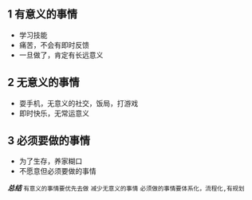## 1 有意义的事情
- 学习技能
- 痛苦，不会有即时反馈
- 一旦做了，肯定有长远意义
## 2 无意义的事情
- 耍手机，无意义的社交，饭局，打游戏
- 即时快乐，无常运意义
## 3 必须要做的事情
- 为了生存，养家糊口
- 不愿意但必须要做的事情

***总结***
`有意义的事情要优先去做`
`减少无意义的事情`
`必须做的事情要体系化，流程化,有规划`